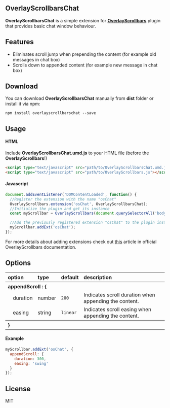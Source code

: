 ## OverlayScrollbarsChat

**OverlayScrollbarsChat** is a simple extension for **[OverlayScrollbars](https://github.com/KingSora/OverlayScrollbars)** plugin that provides basic chat window behaviour.

## Features

- Eliminates scroll jump when prepending the content (for example old messages in chat box)
- Scrolls down to appended content (for example new message in chat box)

## Download

You can download **OverlayScrollbarsChat** manually from **dist** folder or install it via npm:

```
npm install overlayscrollbarschat --save
```

## Usage

#### HTML

Include **OverlayScrollbarsChat.umd.js** to your HTML file (before the **OverlayScrollbars**!)

```html
<script type="text/javascript" src="path/to/OverlayScrollbarsChat.umd.js"></script>
<script type="text/javascript" src="path/to/OverlayScrollbars.js"></script>
```

#### Javascript

```js
document.addEventListener('DOMContentLoaded', function() {
  //Register the extension with the name "osChat"
  OverlayScrollbars.extension('osChat', OverlayScrollbarsChat);
  //Initialize the plugin and get its instance
  const myScrollbar = OverlayScrollbars(document.querySelectorAll('body'), { });

  //Add the previously registered extension "osChat" to the plugin instance
  myScrollbar.addExt('osChat');
});
```

For more details about adding extensions check out [this](https://kingsora.github.io/OverlayScrollbars/#!documentation/method-addext) article in official OverlayScrollbars documentation.

## Options

<table>
  <thead>
		<tr>
			<th align="left" colspan="2">option</th>
			<th align="left">type</th>
			<th align="left">default</th>
			<th align="left">description</th>
		</tr>
	</thead>
  <tr>
		<th align="left" colspan="5">appendScroll : {</th>
	</tr>
	<tr>
		<td></td>
		<td>duration</td>
		<td>number</td>
		<td><code>200</code></td>
		<td>Indicates scroll duration when appending the content.</td>
	</tr>
	<tr>
		<td></td>
		<td>easing</td>
		<td>string</td>
		<td><code>linear</code></td>
		<td>Indicates scroll easing when appending the content.</td>
    <tr>
		  <th align="left" colspan="5">}</th>
	  </tr>
	</tr>
</table>

#### Example

```js
myScrollbar.addExt('osChat', {
  appendScroll: {
    duration: 300,
    easing: 'swing'
  }
});
```

## License

MIT
